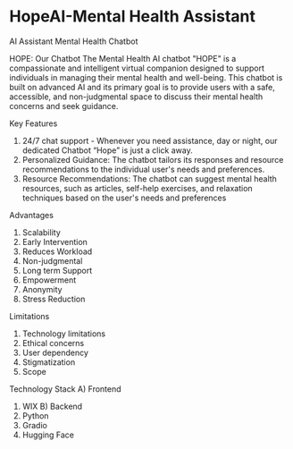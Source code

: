 # HopeAI-Mental Health Assistant
AI Assistant Mental Health Chatbot

HOPE: Our Chatbot
The Mental Health AI chatbot "HOPE" is a compassionate and intelligent virtual companion designed to support individuals in managing their mental health and well-being. This chatbot is built on advanced AI and its primary goal is to provide users with a safe, accessible, and non-judgmental space to discuss their mental health concerns and seek guidance.

Key Features 
1) 24/7 chat support - Whenever you need assistance, day or night, our dedicated Chatbot “Hope” is just a click away.
2) Personalized Guidance: The chatbot tailors its responses and resource recommendations to the individual user's needs and preferences.
3) Resource Recommendations: The chatbot can suggest mental health resources, such as articles, self-help exercises, and relaxation techniques based on the user's needs and preferences

Advantages
1) Scalability
2) Early Intervention
3) Reduces Workload
4) Non-judgmental
5) Long term Support
6) Empowerment
7) Anonymity
8) Stress Reduction

Limitations
1) Technology limitations
2) Ethical concerns
3) User dependency
4) Stigmatization
5) Scope

Technology Stack
A) Frontend 
   1) WIX
B) Backend
   1) Python
   2) Gradio
   3) Hugging Face
